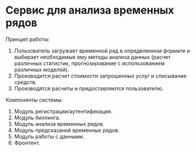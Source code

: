 # Сервис для анализа временных рядов

Принцип работы:

1. Пользователь загружает временной ряд в определенном формате и выбирает необходимые ему методы анализа данных (расчет различных статистик, прогнозирование с использованием различных моделей).
2. Производится расчет стоимости запрошенных услуг и списывание средств.
3. Производятся расчеты и предоставляются пользователю.

Компоненты системы:

1. Модуль регистрации/аутентификации.
2. Модуль биллинга.
3. Модуль анализа временных рядов.
4. Модуль предсказаний временных рядов.
5. Модуль работы с данными.
6. Фронтент.
